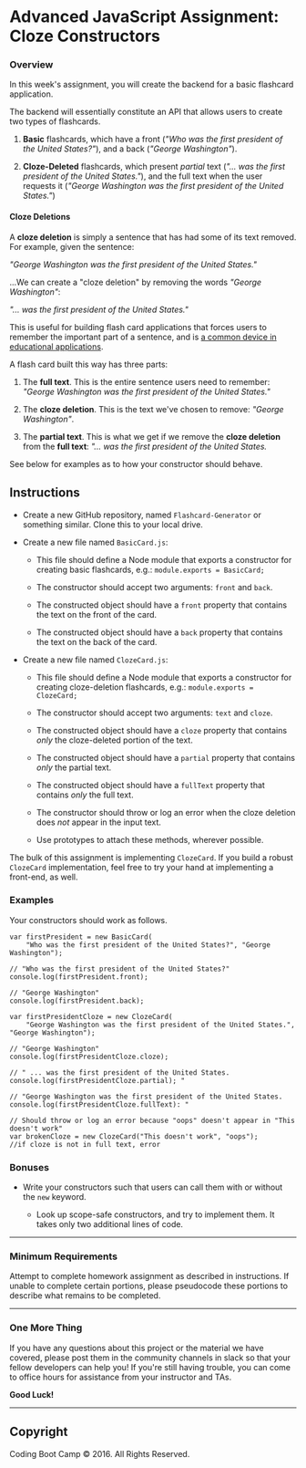 # Advanced JavaScript Assignment: Cloze Constructors

### Overview

In this week's assignment, you will create the backend for a basic flashcard application.

The backend will essentially constitute an API that allows users to create two types of flashcards.

1. **Basic** flashcards, which have a front (_"Who was the first president of the United States?"_), and a back (_"George Washington"_).

2. **Cloze-Deleted** flashcards, which present _partial_ text (_"... was the first president of the United States."_), and the full text when the user requests it (_"George Washington was the first president of the United States."_)

#### Cloze Deletions

A **cloze deletion** is simply a sentence that has had some of its text removed. For example, given the sentence:

_"George Washington was the first president of the United States."_

...We can create a "cloze deletion" by removing the words _"George Washington"_:

_"... was the first president of the United States."_

This is useful for building flash card applications that forces users to remember the important part of a sentence, and is [a common device in educational applications](https://en.wikipedia.org/wiki/Cloze_test).

A flash card built this way has three parts:

1. The **full text**. This is the entire sentence users need to remember:  _"George Washington was the first president of the United States."_

2. The **cloze deletion**. This is the text we've chosen to remove: _"George Washington"_.

3. The **partial text**. This is what we get if we remove the **cloze deletion** from the **full text**: _"... was the first president of the United States._

See below for examples as to how your constructor should behave.

## Instructions

* Create a new GitHub repository, named `Flashcard-Generator` or something similar. Clone this to your local drive.

* Create a new file named `BasicCard.js`:

  * This file should define a Node module that exports a constructor for creating basic flashcards, e.g.:
    `module.exports = BasicCard;`

  * The constructor should accept two arguments: `front` and `back`.

  * The constructed object should have a `front` property that contains the text on the front of the card.

  * The constructed object should have a `back` property that contains the text on the back of the card.

* Create a new file named `ClozeCard.js`:

  * This file should define a Node module that exports a constructor for creating cloze-deletion flashcards, e.g.:
    `module.exports = ClozeCard;`

  * The constructor should accept two arguments: `text` and `cloze`.

  * The constructed object should have a `cloze` property that contains _only_ the cloze-deleted portion of the text.

  * The constructed object should have a `partial` property that contains _only_ the partial text.

  * The constructed object should have a `fullText` property that contains _only_ the full text.

  * The constructor should throw or log an error when the cloze deletion does _not_ appear in the input text.

  * Use prototypes to attach these methods, wherever possible.

The bulk of this assignment is implementing `ClozeCard`. If you build a robust `ClozeCard` implementation, feel free to try your hand at implementing a front-end, as well.

### Examples

Your constructors should work as follows.

```
var firstPresident = new BasicCard(
    "Who was the first president of the United States?", "George Washington");

// "Who was the first president of the United States?"
console.log(firstPresident.front); 

// "George Washington"
console.log(firstPresident.back); 

var firstPresidentCloze = new ClozeCard(
    "George Washington was the first president of the United States.", "George Washington");

// "George Washington"
console.log(firstPresidentCloze.cloze); 

// " ... was the first president of the United States.
console.log(firstPresidentCloze.partial); "

// "George Washington was the first president of the United States.
console.log(firstPresidentCloze.fullText): "

// Should throw or log an error because "oops" doesn't appear in "This doesn't work"
var brokenCloze = new ClozeCard("This doesn't work", "oops");
//if cloze is not in full text, error
```

### Bonuses

* Write your constructors such that users can call them with or without the `new` keyword. 

  * Look up scope-safe constructors, and try to implement them. It takes only two additional lines of code.

- - -

### Minimum Requirements

Attempt to complete homework assignment as described in instructions. If unable to complete certain portions, please pseudocode these portions to describe what remains to be completed.

- - -

### One More Thing

If you have any questions about this project or the material we have covered, please post them in the community channels in slack so that your fellow developers can help you! If you're still having trouble, you can come to office hours for assistance from your instructor and TAs.

**Good Luck!**

- - -

## Copyright

Coding Boot Camp © 2016. All Rights Reserved.
